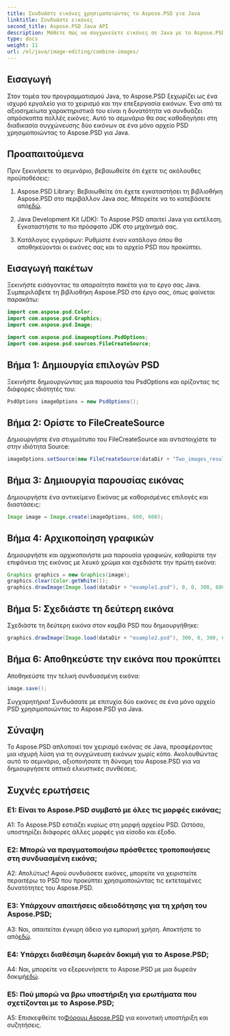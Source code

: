 ```yaml
---
title: Συνδυάστε εικόνες χρησιμοποιώντας το Aspose.PSD για Java
linktitle: Συνδυάστε εικόνες
second_title: Aspose.PSD Java API
description: Μάθετε πώς να συγχωνεύετε εικόνες σε Java με το Aspose.PSD. Ακολουθήστε τον οδηγό βήμα προς βήμα για απρόσκοπτο συνδυασμό εικόνων.
type: docs
weight: 11
url: /el/java/image-editing/combine-images/
---
```

## Εισαγωγή

Στον τομέα του προγραμματισμού Java, το Aspose.PSD ξεχωρίζει ως ένα ισχυρό εργαλείο για το χειρισμό και την επεξεργασία εικόνων. Ένα από τα αξιοσημείωτα χαρακτηριστικά του είναι η δυνατότητα να συνδυάζει απρόσκοπτα πολλές εικόνες. Αυτό το σεμινάριο θα σας καθοδηγήσει στη διαδικασία συγχώνευσης δύο εικόνων σε ένα μόνο αρχείο PSD χρησιμοποιώντας το Aspose.PSD για Java.

## Προαπαιτούμενα

Πριν ξεκινήσετε το σεμινάριο, βεβαιωθείτε ότι έχετε τις ακόλουθες προϋποθέσεις:

1.  Aspose.PSD Library: Βεβαιωθείτε ότι έχετε εγκαταστήσει τη βιβλιοθήκη Aspose.PSD στο περιβάλλον Java σας. Μπορείτε να το κατεβάσετε από[εδώ](https://releases.aspose.com/psd/java/).

2. Java Development Kit (JDK): Το Aspose.PSD απαιτεί Java για εκτέλεση. Εγκαταστήστε το πιο πρόσφατο JDK στο μηχάνημά σας.

3. Κατάλογος εγγράφων: Ρυθμίστε έναν κατάλογο όπου θα αποθηκεύονται οι εικόνες σας και το αρχείο PSD που προκύπτει.

## Εισαγωγή πακέτων

Ξεκινήστε εισάγοντας τα απαραίτητα πακέτα για το έργο σας Java. Συμπεριλάβετε τη βιβλιοθήκη Aspose.PSD στο έργο σας, όπως φαίνεται παρακάτω:

```java
import com.aspose.psd.Color;
import com.aspose.psd.Graphics;
import com.aspose.psd.Image;

import com.aspose.psd.imageoptions.PsdOptions;
import com.aspose.psd.sources.FileCreateSource;
```

## Βήμα 1: Δημιουργία επιλογών PSD

Ξεκινήστε δημιουργώντας μια παρουσία του PsdOptions και ορίζοντας τις διάφορες ιδιότητές του:

```java
PsdOptions imageOptions = new PsdOptions();
```

## Βήμα 2: Ορίστε το FileCreateSource

Δημιουργήστε ένα στιγμιότυπο του FileCreateSource και αντιστοιχίστε το στην ιδιότητα Source:

```java
imageOptions.setSource(new FileCreateSource(dataDir + "Two_images_result_out.psd", false));
```

## Βήμα 3: Δημιουργία παρουσίας εικόνας

Δημιουργήστε ένα αντικείμενο Εικόνας με καθορισμένες επιλογές και διαστάσεις:

```java
Image image = Image.create(imageOptions, 600, 600);
```

## Βήμα 4: Αρχικοποίηση γραφικών

Δημιουργήστε και αρχικοποιήστε μια παρουσία γραφικών, καθαρίστε την επιφάνεια της εικόνας με λευκό χρώμα και σχεδιάστε την πρώτη εικόνα:

```java
Graphics graphics = new Graphics(image);
graphics.clear(Color.getWhite());
graphics.drawImage(Image.load(dataDir + "example1.psd"), 0, 0, 300, 600);
```

## Βήμα 5: Σχεδιάστε τη δεύτερη εικόνα

Σχεδιάστε τη δεύτερη εικόνα στον καμβά PSD που δημιουργήθηκε:

```java
graphics.drawImage(Image.load(dataDir + "example2.psd"), 300, 0, 300, 600);
```

## Βήμα 6: Αποθηκεύστε την εικόνα που προκύπτει

Αποθηκεύστε την τελική συνδυασμένη εικόνα:

```java
image.save();
```

Συγχαρητήρια! Συνδυάσατε με επιτυχία δύο εικόνες σε ένα μόνο αρχείο PSD χρησιμοποιώντας το Aspose.PSD για Java.

## Σύναψη

Το Aspose.PSD απλοποιεί τον χειρισμό εικόνας σε Java, προσφέροντας μια ισχυρή λύση για τη συγχώνευση εικόνων χωρίς κόπο. Ακολουθώντας αυτό το σεμινάριο, αξιοποιήσατε τη δύναμη του Aspose.PSD για να δημιουργήσετε οπτικά ελκυστικές συνθέσεις.

## Συχνές ερωτήσεις

### Ε1: Είναι το Aspose.PSD συμβατό με όλες τις μορφές εικόνας;

A1: Το Aspose.PSD εστιάζει κυρίως στη μορφή αρχείου PSD. Ωστόσο, υποστηρίζει διάφορες άλλες μορφές για είσοδο και έξοδο.

### Ε2: Μπορώ να πραγματοποιήσω πρόσθετες τροποποιήσεις στη συνδυασμένη εικόνα;

Α2: Απολύτως! Αφού συνδυάσετε εικόνες, μπορείτε να χειριστείτε περαιτέρω το PSD που προκύπτει χρησιμοποιώντας τις εκτεταμένες δυνατότητες του Aspose.PSD.

### Ε3: Υπάρχουν απαιτήσεις αδειοδότησης για τη χρήση του Aspose.PSD;

 A3: Ναι, απαιτείται έγκυρη άδεια για εμπορική χρήση. Αποκτήστε το από[εδώ](https://purchase.aspose.com/buy).

### Ε4: Υπάρχει διαθέσιμη δωρεάν δοκιμή για το Aspose.PSD;

 A4: Ναι, μπορείτε να εξερευνήσετε το Aspose.PSD με μια δωρεάν δοκιμή[εδώ](https://releases.aspose.com/).

### Ε5: Πού μπορώ να βρω υποστήριξη για ερωτήματα που σχετίζονται με το Aspose.PSD;

 A5: Επισκεφθείτε το[Φόρουμ Aspose.PSD](https://forum.aspose.com/c/psd/34) για κοινοτική υποστήριξη και συζητήσεις.